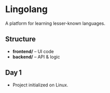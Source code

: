 # Lingolang

A platform for learning lesser-known languages.

## Structure

- **frontend/** – UI code
- **backend/**  – API & logic

## Day 1

- Project initialized on Linux.
